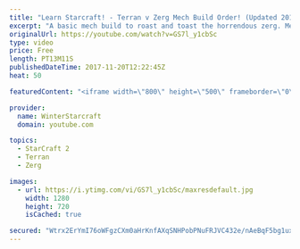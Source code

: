 ```yaml
---
title: "Learn Starcraft! - Terran v Zerg Mech Build Order! (Updated 2018)"
excerpt: "A basic mech build to roast and toast the horrendous zerg. Meant for lower level players looking for some direction! -- Watch live at https://www.twitch.tv/wintergaming"
originalUrl: https://youtube.com/watch?v=GS7l_y1cbSc
type: video
price: Free
length: PT13M11S
publishedDateTime: 2017-11-20T12:22:45Z
heat: 50

featuredContent: "<iframe width=\"800\" height=\"500\" frameborder=\"0\" src=\"https://www.youtube.com/embed/GS7l_y1cbSc\" allow=\"accelerometer; autoplay; encrypted-media; gyroscope; picture-in-picture\" allowfullscreen></iframe>"

provider:
  name: WinterStarcraft
  domain: youtube.com

topics:
  - StarCraft 2
  - Terran
  - Zerg

images:
  - url: https://i.ytimg.com/vi/GS7l_y1cbSc/maxresdefault.jpg
    width: 1280
    height: 720
    isCached: true

secured: "Wtrx2ErYmI76oWFgzCXm0aHrKnfAXqSNHPobPNuFRJVC432e/nAeBqF5bg1uxXqTChWF+2x3ApPW+w0hjOR8gxQKPh/TanDShfGXhQTea0VJoHQIsA6+JvKbQhd22+sbrOEbGmzW4xk7wJIbuiPLQAVupiETqOJ+cq+ri7l8fiWeV0Gh5f3GViZyUugAd9QfI0jAMRtwre8+8teX5kgrPlPcqt2Is1BtWf4LFnoM2jK9z/tlY1paiw6eV7GXHlxgCLeONtVNpQP7HNQAUlfHCF0rXh2PmFMpbNFPh/LYXIcho8gnTXsF1N2lhKRRV729x5J3OpO0D37Tod2SZBC6YUxqRx/CqXO6Chjqz4WNMiB8pM8FIZgYOr4x6KDGhaSD/JCpSp6DNjylfliAhoT9MhIeYIa6M4O4BoISheyeo0c=;C/rpqLP3I5ynFVEhltrf6A=="
---
```


